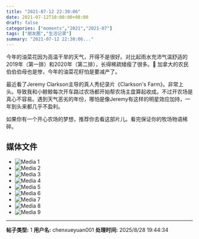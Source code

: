 ```yaml
---
title: "2021-07-12 22:30:06"
date: 2021-07-12T10:00:00+08:00
draft: false
categories: ["moments","2021","2021-07"]
tags: ["朋友圈","生活记录"]
summary: "2021-07-12 22:30:06..."
---
```


今年的油菜花因为高温干旱的天气，开得不是很好。对比起雨水充沛气温舒适的2019年（第一排）和2020年（第二排），长得稀疏矮瘦了很多。🥲 加拿大的农民伯伯伯母也是惨，今年的油菜花籽怕是要减产了。

最近看了Jeremy Clarkson主导的真人秀纪录片《Clarkson's Farm》。非常上头。导致我和小鲸鲸每次开车路过农场都开始帮农场主盘算起收成。不过开农场是真心不容易。遇到天气恶劣的年份，哪怕是像Jeremy有这样的明星效应加持，一年到头来都几乎不盈利。

如果你有一个开心农场的梦想，推荐你去看这部片儿。看完保证你的牧场物语稀碎。

## 媒体文件

- ![Media 1](/Moments/photos/2021-07-12/202107122230060.jpg)
- ![Media 2](/Moments/photos/2021-07-12/202107122230061.jpg)
- ![Media 3](/Moments/photos/2021-07-12/202107122230062.jpg)
- ![Media 4](/Moments/photos/2021-07-12/202107122230063.jpg)
- ![Media 5](/Moments/photos/2021-07-12/202107122230064.jpg)
- ![Media 6](/Moments/photos/2021-07-12/202107122230065.jpg)
- ![Media 7](/Moments/photos/2021-07-12/202107122230066.jpg)
- ![Media 8](/Moments/photos/2021-07-12/202107122230067.jpg)
- ![Media 9](/Moments/photos/2021-07-12/202107122230068.jpg)

---

**帖子类型:** 1
**用户名:** chenxueyuan001
**处理时间:** 2025/8/28 19:44:34